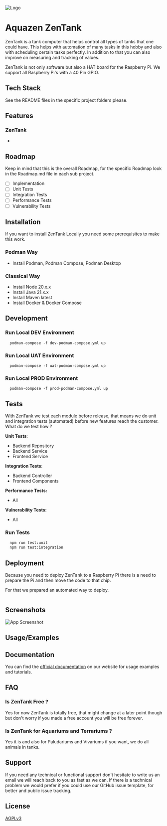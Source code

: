 ![Logo](https://dev-to-uploads.s3.amazonaws.com/uploads/articles/th5xamgrr6se0x5ro4g6.png)

# Aquazen ZenTank

ZenTank is a tank computer that helps control all types of tanks that one could have. This helps with automation of many tasks in this hobby and also with scheduling certain tasks perfectly. In addition to that you can also improve on measuring and tracking of values.

ZenTank is not only software but also a HAT board for the Raspberry Pi. We support all Raspberry Pi's with a 40 Pin GPIO.

## Tech Stack

See the README files in the specific project folders please.

## Features

### ZenTank

-

## Roadmap

Keep in mind that this is the overall Roadmap, for the specific Roadmap look in the Roadmap.md file in each sub project.

- [ ]  Implementation
- [ ]  Unit Tests
- [ ]  Integration Tests
- [ ]  Performance Tests
- [ ]  Vulnerability Tests

## Installation

If you want to install ZenTank Locally you need some prerequisites to make this work.

### Podman Way

- Install Podman, Podman Compose, Podman Desktop

### Classical Way

- Install Node 20.x.x
- Install Java 21.x.x
- Install Maven latest
- Install Docker & Docker Compose

## Development

### Run Local DEV Environment

```shell
  podman-compose -f dev-podman-compose.yml up
```

### Run Local UAT Environment

```shell
  podman-compose -f uat-podman-compose.yml up
```

### Run Local PROD Environment

```shell
  podman-compose -f prod-podman-compose.yml up
```

## Tests

With ZenTank we test each module before release, that means we do unit and integration tests (automated) before new features reach the customer. What do we test how ?

**Unit Tests**:

- Backend Repository
- Backend Service
- Frontend Service

**Integration Tests**:

- Backend Controller
- Frontend Components

**Performance Tests:**

- All

**Vulnerability Tests:**

- All

### Run Tests

```bash
  npm run test:unit
  npm run test:integration
```

## Deployment

Because you need to deploy ZenTank to a Raspberry Pi there is a need to prepare the Pi and then move the code to that chip.

For that we prepared an automated way to deploy.

```bash

```

## Screenshots

![App Screenshot](https://via.placeholder.com/468x300?text=App+Screenshot+Here)

## Usage/Examples

## Documentation

You can find the [official documentation](#) on our website for usage examples and tutorials.

## FAQ

### Is ZenTank Free ?

Yes for now ZenTank is totally free, that might change at a later point though but don't worry if you made a free account you will be free forever.

### Is ZenTank for Aquariums and Terrariums ?

Yes it is and also for Paludariums and Vivariums if you want, we do all animals in tanks.

## Support

If you need any technical or functional support don't hesitate to write us an email we will reach back to you as fast as we can. If there is a technical problem we would prefer if you could use our GitHub issue template, for better and public issue tracking.

## License

[AGPLv3](https://choosealicense.com/licenses/agpl-3.0/)
